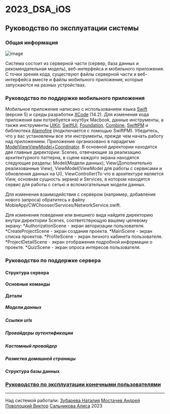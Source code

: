 # 2023_DSA_iOS

## Руководство по эксплуатации системы
### Общая информация
![image](https://user-images.githubusercontent.com/60274420/227986991-10abf151-e219-400f-8a83-8750fcd720bb.png)

Система состоит из серверной части (сервер, база данных и рекомендательная модель), веб-интерфейса и мобильного приложения. С точки зрения кода, существуют файлы серверной части и веб-интерфейса вместе и файлы мобильного приложения, которые запускаются на разных устройствах.

### Руководство по поддержке мобильного приложения
Мобильное приложение написано c использованием языка [Swift](https://www.apple.com/ru/swift/) (версии 5) и среды разработки [XCode](https://developer.apple.com/xcode/) (14.2). Для изменения кода приложения вам потребуется ноутбук Macbook, данные инструменты, а также инструменты [UIKit](https://getuikit.com/), [SwiftUI](https://developer.apple.com/xcode/swiftui/), [Foundation](https://developer.apple.com/documentation/foundation ), [Combine](https://developer.apple.com/documentation/combine), [SwiftPM](https://www.swift.org/package-manager/) и библиотека [Alamofire](https://github.com/Alamofire/Alamofire) (подключается с помощью SwiftPM). Убедитесь, что у вас установлены все эти инструменты, прежде чем начать работу над приложением.
Приложение организовано в парадигме [ModelViewViewModel+Coordinator](https://medium.com/nerd-for-tech/mvvm-coordinators-ios-architecture-tutorial-fb27eaa36470). 
В основной директории находятся две главные директории: Scenes, отвечающие за реализацию архитектурного паттерна, в сцене каждого экрана находятся следующие разделы: Model(Модели данных), View(Дополнительно реализованные View), ViewModel(ViewModel для работы с сервисами и обновления данных на UI), ViewController(То что в архитектуре является View, основная сущность экрана) и Services, в котором находятся сервис для работы с сетью и вспомогательные модели данных. 

Для изменения взаимодействия с сервером (например, добавления нового запроса) обратитесь к файлу MobieApp/CWChooser/Services/NetworkService.swift.

Для изменения поведения или внешнего вида найдите директорию внутри директории Scenes, соответствующую вашему целевому экрану:
*AuthorizationScene - экран авторизации пользователя.
*CreateProjectScene - экран создания проекта.
*MainScene - экран списка проектов.
*ProfileScene - экран личного кабинета пользователя.
*ProjectDetailScene - экран отображения подробной информации о проекте.
*QuizScene - экран опроса интересов пользователя.

### Руководство по поддержке сервера
#### Структура сервера
#### Основные команды
#### Детали
##### Модели данных
##### Ссылки urls
##### Провайдеры аутентификации
##### Кастомный провайдер
##### Разметка домашней страницы
#### Структура базы данных

### [Руководство по эксплуатации конечными пользователями]([https://github.com/aparinov/2023_DSA_iOS/blob/main/%D0%A0%D1%83%D0%BA%D0%BE%D0%B2%D0%BE%D0%B4%D1%81%D1%82%D0%B2%D0%BE%20%D0%BF%D0%BE%20%D1%8D%D0%BA%D1%81%D0%BF%D0%BB%D1%83%D0%B0%D1%82%D0%B0%D1%86%D0%B8%D0%B8%20%D1%81%D0%B5%D1%80%D0%B2%D0%B5%D1%80%D0%B0.md](https://github.com/aparinov/2023_DSA_iOS/blob/main/%D0%A0%D1%83%D0%BA%D0%BE%D0%B2%D0%BE%D0%B4%D1%81%D1%82%D0%B2%D0%BE%20%D0%BF%D0%BE%20%D1%8D%D0%BA%D1%81%D0%BF%D0%BB%D1%83%D0%B0%D1%82%D0%B0%D1%86%D0%B8%D0%B8%20%D0%BA%D0%BE%D0%BD%D0%B5%D1%87%D0%BD%D1%8B%D0%BC%D0%B8%20%D0%BF%D0%BE%D0%BB%D1%8C%D0%B7%D0%BE%D0%B2%D0%B0%D1%82%D0%B5%D0%BB%D1%8F%D0%BC%D0%B8.md))
___________________________________________________________________________________________________________
Над системой работали:
[Зубарева Наталия](https://github.com/HowToCodeWithPaws)
[Мостачев Андрей](https://github.com/AndrewMOST)
[Поволоцкий Виктор](https://github.com/Tramatusin)
[Сальникова Алиса](https://github.com/Teytid)
2023
